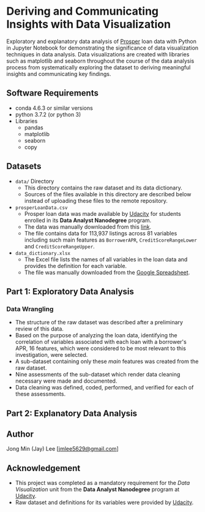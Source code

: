 # Deriving and Communicating Insights with Data Visualization
Exploratory and explanatory data analysis of [Prosper](https://www.prosper.com/) loan data with Python in Jupyter Notebook for demonstrating the significance of data visualization techniques in data analysis. Data visualizations are created with libraries such as matplotlib and seaborn throughout the course of the data analysis process from systematically exploring the dataset to deriving meaningful insights and communicating key findings.

## Software Requirements
* conda 4.6.3 or similar versions
* python 3.7.2 (or python 3)
* Libraries
  - pandas
  - matplotlib
  - seaborn
  - copy

## Datasets
* `data/` Directory
  - This directory contains the raw dataset and its data dictionary.
  - Sources of the files available in this directory are described below instead of uploading these files to the remote repository.
* `prosperLoanData.csv`
  - Prosper loan data was made available by [Udacity](https://www.udacity.com/) for students enrolled in its __Data Analyst Nanodegree__ program.
  - The data was manually downloaded from this [link](https://s3.amazonaws.com/udacity-hosted-downloads/ud651/prosperLoanData.csv).
  - The file contains data for 113,937 listings across 81 variables including such main features as `BorrowerAPR`, `CreditScoreRangeLower` and `CreditScoreRangeUpper`.
* `data_dictionary.xlsx`
  - The Excel file lists the names of all variables in the loan data and provides the definition for each variable.
  - The file was manually downloaded from the [Google Spreadsheet](https://docs.google.com/spreadsheets/d/1gDyi_L4UvIrLTEC6Wri5nbaMmkGmLQBk-Yx3z0XDEtI/edit#gid=0).

## Part 1: Exploratory Data Analysis
### Data Wrangling
* The structure of the raw dataset was described after a preliminary review of this data.
* Based on the purpose of analyzing the loan data, identifying the correlation of variables associated with each loan with a borrower's APR, 16 features, which were considered to be most relevant to this investigation, were selected.
* A sub-dataset containing only these _main_ features was created from the raw dataset.
* Nine assessments of the sub-dataset which render data cleaning necessary were made and documented.
* Data cleaning was defined, coded, performed, and verified for each of these assessments.

## Part 2: Explanatory Data Analysis

## Author
Jong Min (Jay) Lee [jmlee5629@gmail.com]

## Acknowledgement
* This project was completed as a mandatory requirement for the _Data Visualization_ unit from the __Data Analyst Nanodegree__ program at [Udacity](https://www.udacity.com/).
* Raw dataset and definitions for its variables were provided by [Udacity](https://www.udacity.com/).
